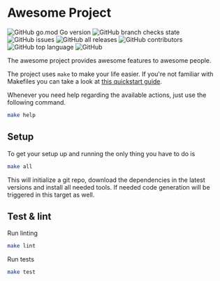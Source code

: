 # Awesome Project
![GitHub go.mod Go version](http://shields.k8s.idbi.pe:30001/github/go-mod/go-version/idbi/go-template?style=for-the-badge)
![GitHub branch checks state](http://shields.k8s.idbi.pe:30001/github/checks-status/idbi/go-template/main?style=for-the-badge)
![GitHub issues](http://shields.k8s.idbi.pe:30001/github/issues/idbi/go-template?style=for-the-badge)
![GitHub all releases](http://shields.k8s.idbi.pe:30001/github/downloads/idbi/go-template/total?style=for-the-badge)
![GitHub contributors](http://shields.k8s.idbi.pe:30001/github/contributors/idbi/go-template?style=for-the-badge)
![GitHub top language](http://shields.k8s.idbi.pe:30001/github/languages/top/idbi/go-template?style=for-the-badge)
![GitHub](http://shields.k8s.idbi.pe:30001/github/license/idbi/go-template?style=for-the-badge)

The awesome project provides awesome features to awesome people.

The project uses `make` to make your life easier. If you're not familiar with Makefiles you can take a look at [this quickstart guide](https://makefiletutorial.com).

Whenever you need help regarding the available actions, just use the following command.

```bash
make help
```

## Setup

To get your setup up and running the only thing you have to do is

```bash
make all
```

This will initialize a git repo, download the dependencies in the latest versions and install all needed tools.
If needed code generation will be triggered in this target as well.

## Test & lint

Run linting

```bash
make lint
```

Run tests

```bash
make test
```
